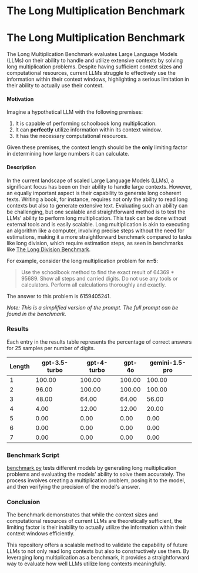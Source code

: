 # The Long Multiplication Benchmark

# The Long Multiplication Benchmark

The Long Multiplication Benchmark evaluates Large Language Models (LLMs) on their ability to handle and utilize extensive contexts by solving long multiplication problems. Despite having sufficient context sizes and computational resources, current LLMs struggle to effectively use the information within their context windows, highlighting a serious limitation in their ability to actually use their context.

#### Motivation

Imagine a hypothetical LLM with the following premises:

1. It is capable of performing schoolbook long multiplication.
2. It can **perfectly** utilize information within its context window.
3. It has the necessary computational resources.

Given these premises, the context length should be the **only** limiting factor in determining how large numbers it can calculate.

#### Description

In the current landscape of scaled Large Language Models (LLMs), a significant focus has been on their ability to handle large contexts. However, an equally important aspect is their capability to generate long coherent texts. Writing a book, for instance, requires not only the ability to read long contexts but also to generate extensive text. Evaluating such an ability can be challenging, but one scalable and straightforward method is to test the LLMs' ability to perform long multiplication. This task can be done without external tools and is easily scalable. Long multiplication is akin to executing an algorithm like a computer, involving precise steps without the need for estimations, making it a more straightforward benchmark compared to tasks like long division, which require estimation steps, as seen in benchmarks like [The Long Division Benchmark](https://github.com/mrconter1/The-Long-Division-Benchmark/).

For example, consider the long multiplication problem for **n=5**:
> Use the schoolbook method to find the exact result of 64369 * 95689. Show all steps and carried digits. Do not use any tools or calculators. Perform all calculations thoroughly and exactly.

The answer to this problem is 6159405241.

*Note: This is a simplified version of the prompt. The full prompt can be found in the benchmark.*

### Results

Each entry in the results table represents the percentage of correct answers for 25 samples per number of digits.

| Length | gpt-3.5-turbo | gpt-4-turbo | gpt-4o | gemini-1.5-pro |
|--------|---------------|-------------|--------|----------------|
| 1      | 100.00        | 100.00      | 100.00 | 100.00         |
| 2      | 96.00         | 100.00      | 100.00 | 100.00         |
| 3      | 48.00         | 64.00       | 64.00  | 56.00          |
| 4      | 4.00          | 12.00       | 12.00  | 20.00          |
| 5      | 0.00          | 0.00        | 0.00   | 0.00           |
| 6      | 0.00          | 0.00        | 0.00   | 0.00           |
| 7      | 0.00          | 0.00        | 0.00   | 0.00           |

### Benchmark Script

[benchmark.py](./benchmark.py) tests different models by generating long multiplication problems and evaluating the models' ability to solve them accurately. The process involves creating a multiplication problem, posing it to the model, and then verifying the precision of the model's answer.

### Conclusion

The benchmark demonstrates that while the context sizes and computational resources of current LLMs are theoretically sufficient, the limiting factor is their inability to actually utilize the information within their context windows efficiently.

This repository offers a scalable method to validate the capability of future LLMs to not only read long contexts but also to constructively use them. By leveraging long multiplication as a benchmark, it provides a straightforward way to evaluate how well LLMs utilize long contexts meaningfully. 